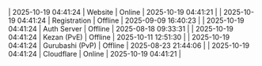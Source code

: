 | 2025-10-19 04:41:24 | Website | Online | 2025-10-19 04:41:21 |
| 2025-10-19 04:41:24 | Registration | Offline | 2025-09-09 16:40:23 |
| 2025-10-19 04:41:24 | Auth Server | Offline | 2025-08-18 09:33:31 |
| 2025-10-19 04:41:24 | Kezan (PvE) | Offline | 2025-10-11 12:51:30 |
| 2025-10-19 04:41:24 | Gurubashi (PvP) | Offline | 2025-08-23 21:44:06 |
| 2025-10-19 04:41:24 | Cloudflare | Online | 2025-10-19 04:41:21 |

